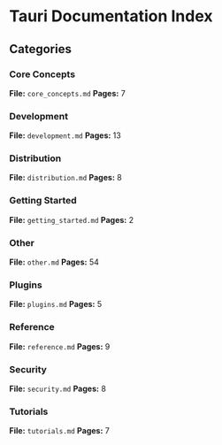 # Tauri Documentation Index

## Categories

### Core Concepts
**File:** `core_concepts.md`
**Pages:** 7

### Development
**File:** `development.md`
**Pages:** 13

### Distribution
**File:** `distribution.md`
**Pages:** 8

### Getting Started
**File:** `getting_started.md`
**Pages:** 2

### Other
**File:** `other.md`
**Pages:** 54

### Plugins
**File:** `plugins.md`
**Pages:** 5

### Reference
**File:** `reference.md`
**Pages:** 9

### Security
**File:** `security.md`
**Pages:** 8

### Tutorials
**File:** `tutorials.md`
**Pages:** 7
